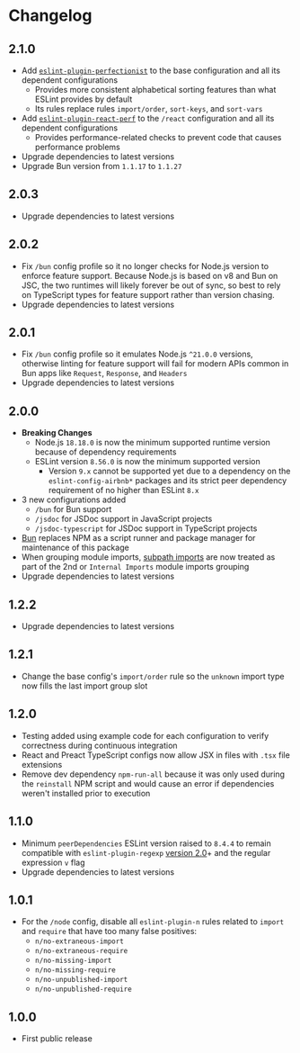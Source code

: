 # Changelog

## 2.1.0

- Add [`eslint-plugin-perfectionist`](https://github.com/azat-io/eslint-plugin-perfectionist) to the base configuration and all its dependent configurations
  - Provides more consistent alphabetical sorting features than what ESLint provides by default
  - Its rules replace rules `import/order`, `sort-keys`, and `sort-vars`
- Add [`eslint-plugin-react-perf`](https://github.com/cvazac/eslint-plugin-react-perf) to the `/react` configuration and all its dependent configurations
  - Provides performance-related checks to prevent code that causes performance problems
- Upgrade dependencies to latest versions
- Upgrade Bun version from `1.1.17` to `1.1.27`

## 2.0.3

- Upgrade dependencies to latest versions

## 2.0.2

- Fix `/bun` config profile so it no longer checks for Node.js version to enforce feature support. Because Node.js is based on v8 and Bun on JSC, the two runtimes will likely forever be out of sync, so best to rely on TypeScript types for feature support rather than version chasing.
- Upgrade dependencies to latest versions

## 2.0.1

- Fix `/bun` config profile so it emulates Node.js `^21.0.0` versions, otherwise linting for feature support will fail for modern APIs common in Bun apps like `Request`, `Response`, and `Headers`
- Upgrade dependencies to latest versions

## 2.0.0

- **Breaking Changes**
  - Node.js `18.18.0` is now the minimum supported runtime version because of dependency requirements
  - ESLint version `8.56.0` is now the minimum supported version
    - Version `9.x` cannot be supported yet due to a dependency on the `eslint-config-airbnb*` packages and its strict peer dependency requirement of no higher than ESLint `8.x`
- 3 new configurations added
  - `/bun` for Bun support
  - `/jsdoc` for JSDoc support in JavaScript projects
  - `/jsdoc-typescript` for JSDoc support in TypeScript projects
- [Bun](https://bun.sh/) replaces NPM as a script runner and package manager for maintenance of this package
- When grouping module imports, [subpath imports](https://nodejs.org/api/packages.html#subpath-imports) are now treated as part of the 2nd or `Internal Imports` module imports grouping
- Upgrade dependencies to latest versions

## 1.2.2

- Upgrade dependencies to latest versions

## 1.2.1

- Change the base config's `import/order` rule so the `unknown` import type now fills the last import group slot

## 1.2.0

- Testing added using example code for each configuration to verify correctness during continuous integration
- React and Preact TypeScript configs now allow JSX in files with `.tsx` file extensions
- Remove dev dependency `npm-run-all` because it was only used during the `reinstall` NPM script and would cause an error if dependencies weren't installed prior to execution

## 1.1.0

- Minimum `peerDependencies` ESLint version raised to `8.4.4` to remain compatible with `eslint-plugin-regexp` [version 2.0](https://github.com/ota-meshi/eslint-plugin-regexp/pull/558)+ and the regular expression `v` flag
- Upgrade dependencies to latest versions

## 1.0.1

- For the `/node` config, disable all `eslint-plugin-n` rules related to `import` and `require` that have too many false positives:
  - `n/no-extraneous-import`
  - `n/no-extraneous-require`
  - `n/no-missing-import`
  - `n/no-missing-require`
  - `n/no-unpublished-import`
  - `n/no-unpublished-require`

## 1.0.0

- First public release
